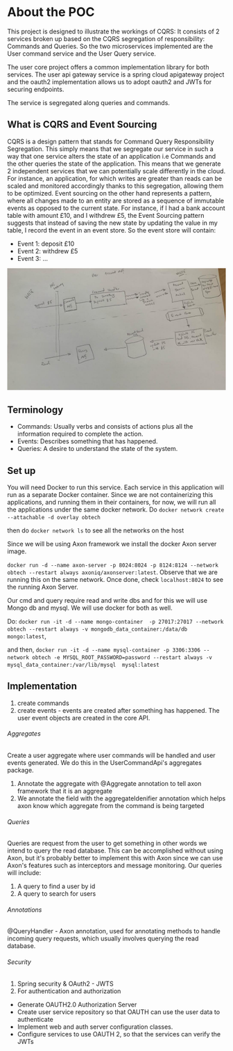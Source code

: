 About the POC
=======
This project is designed to illustrate the workings of CQRS:
It consists of 2 services broken up based on the CQRS segregation of responsibility:
Commands and Queries.
So the two microservices implemented are the User command service and the User Query service.

The user core project offers a common implementation library for both services. The user api gateway service
is a spring cloud apigateway project and the oauth2 implementation allows us to adopt oauth2 and JWTs for securing endpoints.

The service is segregated along queries and commands.

## What is CQRS and Event Sourcing

CQRS is a design pattern that stands for Command Query Responsibility Segregation. This simply means that we segregate our service in such a way that one service 
alters the state of an application i.e Commands and the other queries the state of the application.
This means that we generate 2 independent services that we can potentially scale differently in the cloud. For instance, an application, for which writes are greater than reads can 
be scaled and monitored accordingly thanks to this segregation, allowing them to be optimized. Event sourcing on the other hand represents a pattern, where all changes made to
an entity are stored as a sequence of immutable events as opposed to the current state. For instance, if I had a bank account table with amount £10, and I withdrew £5,
the Event Sourcing pattern suggests that instead of saving the new state by updating the value in my table, I record the
event in an event store. So the event store will contain:

- Event 1: deposit £10
- Event 2: withdrew £5
- Event 3: ...


![alt text](docs/cqrs_arch.jpeg)

## Terminology

- Commands: Usually verbs and consists of actions plus all the information required to complete the action.
- Events: Describes something that has happened. 
- Queries: A desire to understand the state of the system.

## Set up
You will need Docker to run this service.
Each service in this application will run as a separate Docker container.
Since we are not containerizing this applications, and running them in their containers, for now, 
we will run all the applications under the same docker network.
Do ```docker network create --attachable -d overlay obtech```

then do ```docker network ls``` to see all the networks on the host

Since we will be using Axon framework we install the docker Axon server image.

``` docker run -d --name axon-server -p 8024:8024 -p 8124:8124 --network obtech --restart always axoniq/axonserver:latest ```. Observe that we are running this on the same network.
Once done, check ```localhost:8024``` to see the running Axon Server.

Our cmd and query require read and write dbs and for this we will use Mongo db and mysql.
We will use docker for both as well. 

Do: ```docker run -it -d --name mongo-container 
-p 27017:27017 --network obtech --restart always -v mongodb_data_container:/data/db mongo:latest```, 

and then,
```docker run -it -d --name mysql-container -p 3306:3306 --network obtech -e MYSQL_ROOT_PASSWORD=password --restart always -v mysql_data_container:/var/lib/mysql  mysql:latest```


## Implementation

1. create commands
2. create events - events are created after something has happened. The user event objects are 
created in the core API.

###### Aggregates
Create a user aggregate where user commands will be handled and user events generated.
We do this in the UserCommandApi's aggregates package.

1. Annotate the aggregate with @Aggregate annotation to tell axon framework that it is an aggregate
2. We annotate the field with the aggregateIdenifier annotation which helps axon know which aggregate from the command is being targeted

###### Queries

Queries are request from the user to get something in other words we intend to query the
read database.
This can be accomplished without using Axon, but it's probably better to implement this with Axon since we can use
Axon's features such as interceptors and message monitoring.
Our queries will include:
1. A query to find a user by id
2. A query to search for users

###### Annotations

@QueryHandler - Axon annotation, used for annotating methods to handle incoming query requests,
which usually involves querying the read database.

###### Security

1. Spring security & OAuth2 - JWTS
2. For authentication and authorization
- Generate OAUTH2.0 Authorization Server
- Create user service repository so that OAUTH can use the user data to authenticate
- Implement web and auth server configuration classes.
- Configure services to use OAUTH 2, so that the services can verify the JWTs

